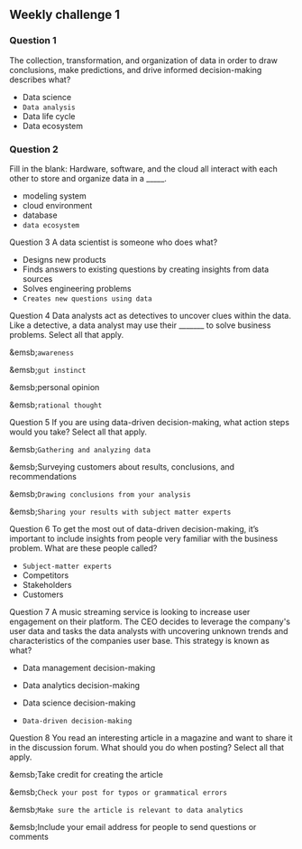 
## Weekly challenge 1

### Question 1
The collection, transformation, and organization of data in order to draw conclusions, make predictions, and drive informed decision-making describes what?

* Data science
* ```Data analysis```
* Data life cycle
* Data ecosystem

### Question 2 
Fill in the blank: Hardware, software, and the cloud all interact with each other to store and organize data in a _____.

* modeling system
* cloud environment
* database
* ```data ecosystem```

Question 3
A data scientist is someone who does what?

* Designs new products
* Finds answers to existing questions by creating insights from data sources
* Solves engineering problems
* ```Creates new questions using data```

Question 4
Data analysts act as detectives to uncover clues within the data. Like a detective, a data analyst may use their _______ to solve business problems. Select all that apply.

&emsb;```awareness```

&emsb;```gut instinct```

&emsb;personal opinion

&emsb;```rational thought```

Question 5
If you are using data-driven decision-making, what action steps would you take? Select all that apply.

&emsb;```Gathering and analyzing data```

&emsb;Surveying customers about results, conclusions, and recommendations

&emsb;```Drawing conclusions from your analysis```

&emsb;```Sharing your results with subject matter experts```

Question 6
To get the most out of data-driven decision-making, it’s important to include insights from people very familiar with the business problem. What are these people called?

* ```Subject-matter experts```
* Competitors
* Stakeholders
* Customers

Question 7
A music streaming service is looking to increase user engagement on their platform. The CEO decides to leverage the company's user data and tasks the data analysts with uncovering unknown trends and characteristics of the companies user base. This strategy is known as what?

* Data management decision-making

* Data analytics decision-making

* Data science decision-making

* ```Data-driven decision-making```

Question 8
You read an interesting article in a magazine and want to share it in the discussion forum. What should you do when posting? Select all that apply.

&emsb;Take credit for creating the article

&emsb;```Check your post for typos or grammatical errors```

&emsb;```Make sure the article is relevant to data analytics```

&emsb;Include your email address for people to send questions or comments
